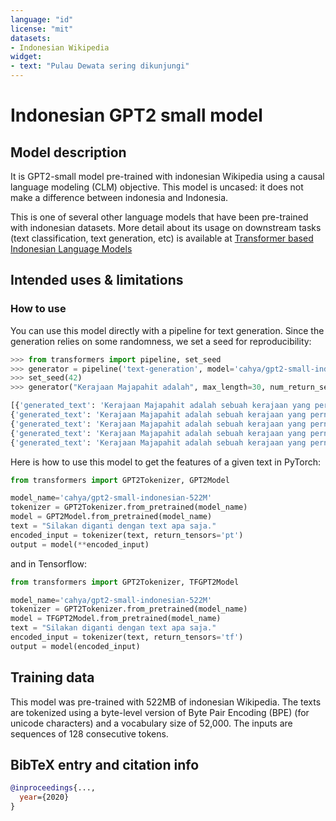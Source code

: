 ```yaml
---
language: "id"
license: "mit"
datasets:
- Indonesian Wikipedia
widget:
- text: "Pulau Dewata sering dikunjungi"
---
```


# Indonesian GPT2 small model 

## Model description
It is GPT2-small model pre-trained with indonesian Wikipedia using a causal language modeling (CLM) objective. This 
model is uncased: it does not make a difference between indonesia and Indonesia.

This is one of several other language models that have been pre-trained with indonesian datasets. More detail about 
its usage on downstream tasks (text classification, text generation, etc) is available at [Transformer based Indonesian Language Models](https://github.com/cahya-wirawan/indonesian-language-models/tree/master/Transformers)

## Intended uses & limitations

### How to use
You can use this model directly with a pipeline for text generation. Since the generation relies on some randomness, 
we set a seed for reproducibility:
```python
>>> from transformers import pipeline, set_seed
>>> generator = pipeline('text-generation', model='cahya/gpt2-small-indonesian-522M')
>>> set_seed(42)
>>> generator("Kerajaan Majapahit adalah", max_length=30, num_return_sequences=5, num_beams=10)

[{'generated_text': 'Kerajaan Majapahit adalah sebuah kerajaan yang pernah berdiri di Jawa Timur pada abad ke-14 hingga abad ke-15. Kerajaan ini berdiri pada abad ke-14'}, 
{'generated_text': 'Kerajaan Majapahit adalah sebuah kerajaan yang pernah berdiri di Jawa Timur pada abad ke-14 hingga abad ke-16. Kerajaan ini berdiri pada abad ke-14'}, 
{'generated_text': 'Kerajaan Majapahit adalah sebuah kerajaan yang pernah berdiri di Jawa Timur pada abad ke-14 hingga abad ke-15. Kerajaan ini berdiri pada abad ke-15'}, 
{'generated_text': 'Kerajaan Majapahit adalah sebuah kerajaan yang pernah berdiri di Jawa Timur pada abad ke-14 hingga abad ke-16. Kerajaan ini berdiri pada abad ke-15'}, 
{'generated_text': 'Kerajaan Majapahit adalah sebuah kerajaan yang pernah berdiri di Jawa Timur pada abad ke-14 hingga abad ke-15. Kerajaan ini merupakan kelanjutan dari Kerajaan Majapahit yang'}]

```
Here is how to use this model to get the features of a given text in PyTorch:
```python
from transformers import GPT2Tokenizer, GPT2Model

model_name='cahya/gpt2-small-indonesian-522M'
tokenizer = GPT2Tokenizer.from_pretrained(model_name)
model = GPT2Model.from_pretrained(model_name)
text = "Silakan diganti dengan text apa saja."
encoded_input = tokenizer(text, return_tensors='pt')
output = model(**encoded_input)
```
and in Tensorflow:
```python
from transformers import GPT2Tokenizer, TFGPT2Model

model_name='cahya/gpt2-small-indonesian-522M'
tokenizer = GPT2Tokenizer.from_pretrained(model_name)
model = TFGPT2Model.from_pretrained(model_name)
text = "Silakan diganti dengan text apa saja."
encoded_input = tokenizer(text, return_tensors='tf')
output = model(encoded_input)
```

## Training data

This model was pre-trained with 522MB of indonesian Wikipedia.
The texts are tokenized using a byte-level version of Byte Pair Encoding (BPE) (for unicode characters) and 
a vocabulary size of 52,000. The inputs are sequences of 128 consecutive tokens.

## BibTeX entry and citation info

```bibtex
@inproceedings{...,
  year={2020}
}
```
